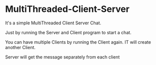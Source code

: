 # MultiThreaded-Client-Server
It's a simple MultiThreaded Client Server Chat.

Just by running the Server and Client program to start a chat.

You can have multiple Clients by running the Client again.
IT will create another Client.

Server will get the message separately from each client
